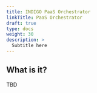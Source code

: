 ```yaml
---
title: INDIGO PaaS Orchestrator
linkTitle: PaaS Orchestrator
draft: true
type: docs
weight: 30
description: >
  Subtitle here
---
```


## What is it?

TBD
